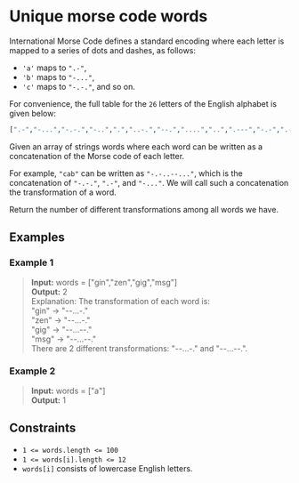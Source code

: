 # Unique morse code words

International Morse Code defines a standard encoding where each letter is mapped to a series of dots and dashes, as follows:

- `'a'` maps to `".-"`,
- `'b'` maps to `"-..."`,
- `'c'` maps to `"-.-."`, and so on.

For convenience, the full table for the `26` letters of the English alphabet is given below:

```python
[".-","-...","-.-.","-..",".","..-.","--.","....","..",".---","-.-",".-..","--","-.","---",".--.","--.-",".-.","...","-","..-","...-",".--","-..-","-.--","--.."]
```
Given an array of strings words where each word can be written as a concatenation of the Morse code of each letter.

For example, `"cab"` can be written as ``"-.-..--..."``, which is the concatenation of `"-.-."`, `".-"`, and `"-..."`. We will call such a concatenation the transformation of a word.

Return the number of different transformations among all words we have.

## Examples
### Example 1
> **Input:** words = ["gin","zen","gig","msg"]  
> **Output:** 2  
> Explanation: The transformation of each word is:  
> "gin" -> "--...-."  
> "zen" -> "--...-."  
> "gig" -> "--...--."  
> "msg" -> "--...--."  
> There are 2 different transformations: "--...-." and "--...--.".

### Example 2
> **Input:** words = ["a"]  
> **Output:** 1

## Constraints

- `1 <= words.length <= 100`
- `1 <= words[i].length <= 12`
- `words[i]` consists of lowercase English letters.